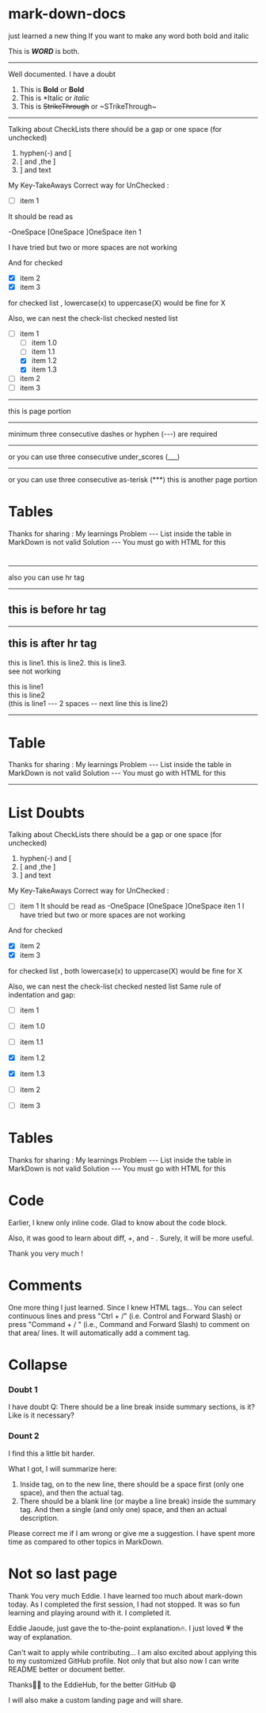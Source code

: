 # mark-down-docs

just learned a new thing
If you want to make any word both bold and italic

This is ***WORD*** is both.

-------------------------------------------------------------------------------------
Well documented.
I have a doubt

1) This is **Bold** or __Bold__
2) This is *Italic or _italic_
3) This is ~~StrikeThrough~~ or ~STrikeThrough~



-------------------------------------------------------------------------------------

Talking about CheckLists
there should be a gap or one space (for unchecked)
1) hyphen(-) and [
2) [ and ,the ]
3) ] and text

My Key-TakeAways
Correct way for UnChecked :
- [ ] item 1

It should be read as

-OneSpace [OneSpace ]OneSpace iten 1

I have tried but two or more spaces are not working

And for checked
- [x] item 2
- [X] item 3

for checked list , lowercase(x) to uppercase(X) would be fine for X

Also, we can nest the check-list
checked nested list
- [ ] item 1
    - [ ] item 1.0
    - [ ] item 1.1
    - [x] item 1.2
    - [X] item 1.3
- [ ] item 2
- [ ] item 3

----------------------------------------------------


this is page portion

---
minimum three consecutive dashes or hyphen (---) are required
___
or you can use three consecutive under_scores (___)
***
or you can use three consecutive as-terisk (***)
this is another page portion   


# Tables   
Thanks for sharing :
My learnings 
Problem --- List inside the table in MarkDown is not valid
Solution --- You must go with HTML for this   

#  

---

also you can use hr tag

<hr>

this is before hr tag <hr> this is after hr tag
---

this is line1.
this is line2.
this is line3.  
see not working


this is line1  
this is line2  
(this is line1 --- 2 spaces -- next line this is line2)   


-----   

# Table   
Thanks for sharing :
My learnings
Problem --- List inside the table in MarkDown is not valid
Solution --- You must go with HTML for this   


---   

# List Doubts   
Talking about CheckLists
there should be a gap or one space (for unchecked)
1) hyphen(-) and [
2) [ and ,the ]
3) ] and text

My Key-TakeAways
Correct way for UnChecked :
- [ ] item 1
It should be read as
-OneSpace [OneSpace ]OneSpace iten 1
I have tried but two or more spaces are not working

And for checked
- [x] item 2
- [X] item 3

for checked list , both lowercase(x) to uppercase(X) would be fine for X

Also, we can nest the check-list
checked nested list
Same rule of indentation and gap:
- [ ] item 1
- [ ] item 1.0
- [ ] item 1.1
- [x] item 1.2
- [X] item 1.3
- [ ] item 2
- [ ] item 3      


# Tables   
Thanks for sharing :
My learnings
Problem --- List inside the table in MarkDown is not valid
Solution --- You must go with HTML for this    



# Code   
Earlier, I knew only inline code.
Glad to know about the code block.

Also, it was good to learn about diff, +, and - .
Surely, it will be more useful.

Thank you very much !    
   
   
# Comments    

One more thing I just learned.
Since I knew HTML tags...
You can select continuous lines and
press "Ctrl + /" (i.e. Control and Forward Slash)
or press "Command + / " (i.e., Command and Forward Slash)
to comment on that area/ lines.
It will automatically add a comment tag.   



# Collapse   
### Doubt 1   
I have doubt
Q: There should be a line break inside summary sections, is it?
Like is it necessary?   

### Dount 2    

I find this a little bit harder.

What I got, I will summarize here:
1) Inside tag, on to the new line, there should be a space first (only one space), and then the actual tag.
2) There should be a blank line (or maybe a line break) inside the summary tag.
And then a single (and only one) space, and then an actual description.

Please correct me if I am wrong or give me a suggestion.
I have spent more time as compared to other topics in MarkDown.   

# Not so last page   

Thank You very much Eddie.
I have learned too much about mark-down today.
As I completed the first session, I had not stopped. It was so fun learning and playing around with it. I completed it.

Eddie Jaoude, just gave the to-the-point explanation🔥.
I just loved 💗 the way of explanation.

Can't wait to apply while contributing...
I am also excited about applying this to my customized GitHub profile.
Not only that but also now I can write README better or document better.

Thanks🙏🏻 to the EddieHub, for the better GitHub 😄

I will also make a custom landing page and will share.





